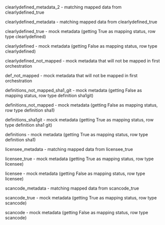 clearlydefined_metadata_2 -  matching mapped data from clearlydefined_true

clearlydefined_metadata -  matching mapped data from clearlydefined_true

clearlydefined_true - mock metadata (getting True as mapping status, row type clearlydefined)

clearlydefined - mock metadata (getting False as mapping status, row type clearlydefined)

clearlydefined_not_mapped - mock metadata that will not be mapped in first orchestration

def_not_mapped - mock metadata that will not be mapped in first orchestration

definitions_not_mapped_sha1_git - mock metadata (getting False as mapping status, row type definition sha1git)

definitions_not_mapped - mock metadata (getting False as mapping status, row type definition sha1)

definitions_sha1git - mock metadata (getting True as mapping status, row type definition sha1 git)

definitions - mock metadata (getting True as mapping status, row type definition sha1)

licensee_metadata -  matching mapped data from licensee_true

licensee_true - mock metadata (getting True as mapping status, row type licensee)

licensee - mock metadata (getting False as mapping status, row type licensee)

scancode_metadata -  matching mapped data from scancode_true

scancode_true - mock metadata (getting True as mapping status, row type scancode)

scancode - mock metadata (getting False as mapping status, row type scancode)
